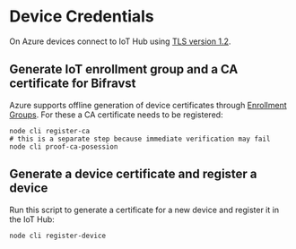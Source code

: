 # Device Credentials

On Azure devices connect to IoT Hub using [TLS version 1.2](https://docs.microsoft.com/en-us/azure/iot-fundamentals/iot-security-deployment).

## Generate IoT enrollment group and a CA certificate for Bifravst

Azure supports offline generation of device certificates through [Enrollment Groups](https://docs.microsoft.com/bs-latn-ba/azure/iot-dps/quick-enroll-device-x509-node). For these a CA certificate needs to be registered:

```text
node cli register-ca
# this is a separate step because immediate verification may fail
node cli proof-ca-posession
```

## Generate a device certificate and register a device

Run this script to generate a certificate for a new device and register it in the IoT Hub:

```text
node cli register-device
```

